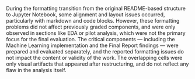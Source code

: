 During the formatting transition from the original README-based structure to Jupyter Notebook, some alignment and layout issues occurred, particularly with markdown and code blocks. However, these formatting problems did not affect previously graded components, and were only observed in sections like EDA or pilot analysis, which were not the primary focus for the final evaluation.
The critical components — including the Machine Learning implementation and the Final Report findings — were prepared and evaluated separately, and the reported formatting issues do not impact the content or validity of the work. The overlapping cells were only visual artifacts that appeared after restructuring, and do not reflect any flaw in the analysis itself.

